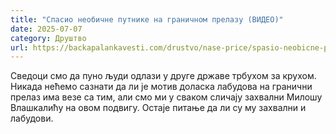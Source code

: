 ```yaml
---
title: "Спасио необичне путнике на граничном прелазу (ВИДЕО)"
date: 2025-07-07
category: Друштво
url: https://backapalankavesti.com/drustvo/nase-price/spasio-neobicne-putnike-na-granicnom-prelazu-video/
---
```


Сведоци смо да пуно људи одлази у друге државе трбухом за крухом. Никада нећемо сазнати да ли је мотив доласка лабудова на гранични прелаз има везе са тим, али смо ми у сваком сличају захвални Милошу Влашкалићу на овом подвигу. Остаје питање да ли су му захвални и лабудови.
